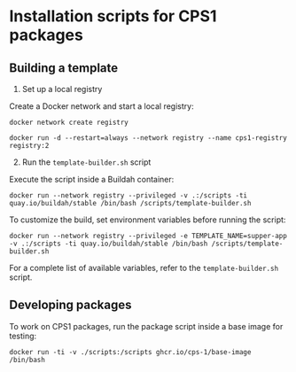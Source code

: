 # Installation scripts for CPS1 packages

## Building a template

1. Set up a local registry

Create a Docker network and start a local registry:

```
docker network create registry

docker run -d --restart=always --network registry --name cps1-registry registry:2
```

2. Run the `template-builder.sh` script

Execute the script inside a Buildah container:

```
docker run --network registry --privileged -v .:/scripts -ti quay.io/buildah/stable /bin/bash /scripts/template-builder.sh
```

To customize the build, set environment variables before running the script:

```
docker run --network registry --privileged -e TEMPLATE_NAME=supper-app -v .:/scripts -ti quay.io/buildah/stable /bin/bash /scripts/template-builder.sh
```

For a complete list of available variables, refer to the `template-builder.sh` script.

## Developing packages

To work on CPS1 packages, run the package script inside a base image for testing:

```
docker run -ti -v ./scripts:/scripts ghcr.io/cps-1/base-image /bin/bash
```


